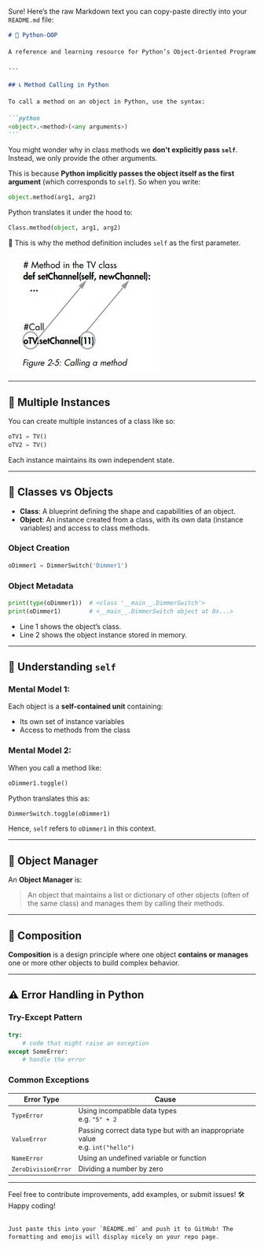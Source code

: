 Sure! Here’s the raw Markdown text you can copy-paste directly into your `README.md` file:

````markdown
# 🐍 Python-OOP

A reference and learning resource for Python’s Object-Oriented Programming concepts.

---

## 📞 Method Calling in Python

To call a method on an object in Python, use the syntax:

```python
<object>.<method>(<any arguments>)
```
````

You might wonder why in class methods we **don't explicitly pass `self`**. Instead, we only provide the other arguments.

This is because **Python implicitly passes the object itself as the first argument** (which corresponds to `self`). So when you write:

```python
object.method(arg1, arg2)
```

Python translates it under the hood to:

```python
Class.method(object, arg1, arg2)
```

📌 This is why the method definition includes `self` as the first parameter.

![Python Object Method Calling](images/python_object_calling.png)

---

## 🔁 Multiple Instances

You can create multiple instances of a class like so:

```python
oTV1 = TV()
oTV2 = TV()
```

Each instance maintains its own independent state.

---

## 🧱 Classes vs Objects

- **Class**: A blueprint defining the shape and capabilities of an object.
- **Object**: An instance created from a class, with its own data (instance variables) and access to class methods.

### Object Creation

```python
oDimmer1 = DimmerSwitch('Dimmer1')
```

### Object Metadata

```python
print(type(oDimmer1))  # <class '__main__.DimmerSwitch'>
print(oDimmer1)        # <__main__.DimmerSwitch object at 0x...>
```

- Line 1 shows the object’s class.
- Line 2 shows the object instance stored in memory.

---

## 🧠 Understanding `self`

### Mental Model 1:

Each object is a **self-contained unit** containing:

- Its own set of instance variables
- Access to methods from the class

### Mental Model 2:

When you call a method like:

```python
oDimmer1.toggle()
```

Python translates this as:

```python
DimmerSwitch.toggle(oDimmer1)
```

Hence, `self` refers to `oDimmer1` in this context.

---

## 🧭 Object Manager

An **Object Manager** is:

> An object that maintains a list or dictionary of other objects (often of the same class) and manages them by calling their methods.

---

## 🧩 Composition

**Composition** is a design principle where one object **contains or manages** one or more other objects to build complex behavior.

---

## ⚠️ Error Handling in Python

### Try-Except Pattern

```python
try:
    # code that might raise an exception
except SomeError:
    # handle the error
```

### Common Exceptions

| Error Type          | Cause                                                                            |
| ------------------- | -------------------------------------------------------------------------------- |
| `TypeError`         | Using incompatible data types<br>e.g. `"5" + 2`                                  |
| `ValueError`        | Passing correct data type but with an inappropriate value<br>e.g. `int("hello")` |
| `NameError`         | Using an undefined variable or function                                          |
| `ZeroDivisionError` | Dividing a number by zero                                                        |

---

Feel free to contribute improvements, add examples, or submit issues!
🛠️ Happy coding!

```

Just paste this into your `README.md` and push it to GitHub! The formatting and emojis will display nicely on your repo page.
```
